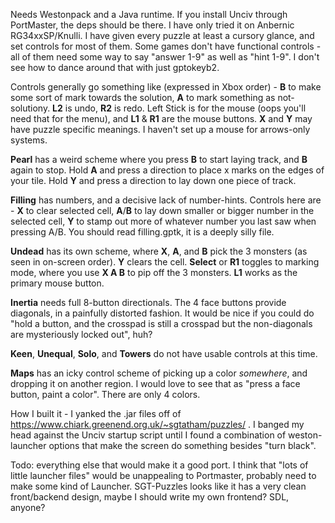 Needs Westonpack and a Java runtime. If you install Unciv through PortMaster, the deps should be there.
I have only tried it on Anbernic RG34xxSP/Knulli. I have given every puzzle at least a cursory glance, and set controls for most of them.
Some games don't have functional controls - all of them need some way to say "answer 1-9" as well as "hint 1-9". I don't see how to dance around that with just gptokeyb2. 

Controls generally go something like (expressed in Xbox order) -  **B** to make some sort of mark towards the solution, **A** to mark something as not-solutiony. **L2** is undo, **R2** is redo. Left Stick is for the mouse (oops you'll need that for the menu), and **L1** & **R1** are the mouse buttons. **X** and **Y** may have puzzle specific meanings. I haven't set up a mouse for arrows-only systems. 

**Pearl** has a weird scheme where you press **B** to start laying track, and **B** again to stop. Hold **A** and press a direction to place x marks on the edges of your tile. Hold **Y** and press a direction to lay down one piece of track. 

**Filling** has numbers, and a decisive lack of number-hints. Controls here are - **X** to clear selected cell, **A**/**B** to lay down smaller or bigger number in the selected cell, **Y** to stamp out more of whatever number you last saw when pressing  A/B. You should read filling.gptk, it is a deeply silly file.

**Undead** has its own scheme, where **X**, **A**, and **B** pick the 3 monsters (as seen in on-screen order). **Y** clears the cell. **Select** or **R1** toggles to marking mode, where you use **X A B** to pip off the 3 monsters. **L1** works as the primary mouse button.

**Inertia** needs full 8-button directionals. The 4 face buttons provide diagonals, in a  painfully distorted fashion. It would be nice if you could do "hold a button, and the crosspad is still a crosspad but the non-diagonals are mysteriously locked out", huh? 

**Keen**, **Unequal**, **Solo**, and **Towers** do not have usable controls at this time.

**Maps** has an icky control scheme of picking up a color _somewhere_, and dropping it on another region. I would love to see that as "press a face button, paint a color". There are only 4 colors.



How I built it - I yanked the .jar files off of https://www.chiark.greenend.org.uk/~sgtatham/puzzles/ . I banged my head against the Unciv startup script until I found a combination of weston-launcher options that make the screen do something besides "turn black".

Todo: everything else that would make it a good port. I think that "lots of little launcher files" would be unappealing to Portmaster, probably need to make some kind of Launcher. SGT-Puzzles looks like it has a very clean front/backend design, maybe I should write my own frontend? SDL, anyone?
